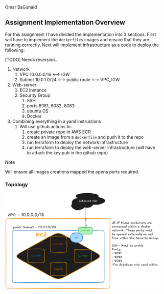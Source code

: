 Omar BaGunaid
## Assignment Implementation Overview
For this assignment I have divided the implementation into 3 sections. First will have to implement the `dockerfiles` images and ensure that they are running correctly. Next will implement infrastructure as a code to deploy the following:

[TODO] Needs reversion...
1. Network
	1. VPC 10.0.0.0/16 <--> IGW
	2. Subnet 10.0.1.0/24 <--> public route <--> VPC_IGW
2. Web-server
	1. EC2 Instance
	2. Security Group
		1. SSH
		2. ports 8081, 8082, 8083
		3. ubuntu OS
		4. Docker
3. Combining everything in a yaml instructions
	1. Will use github actions to:
		1. create private repo in AWS ECR
		2. create an image from a `dockerfile` and push it to the repo
		3. run terraform to deploy the network infrastructure
		4. run terraform to deploy the web-server infrastructure (will have to attach the key.pub in the github repo)

>[!NOTE]
>Will ensure all images creations mapped the opens ports required.

### Topology
![](./screenshots/Pasted%20image%2020250127110953.png)